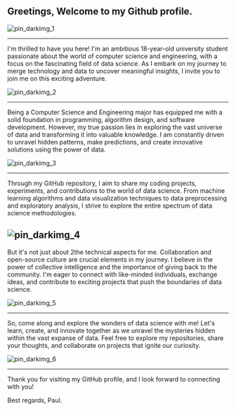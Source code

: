## Greetings, Welcome to my Github profile.
![pin_darkimg_1](https://github.com/Paul1518/Profile/assets/96533175/9471b594-73b6-4acf-8b57-00c3ba9631d7)
***

I'm thrilled to have you here! I'm an ambitious 18-year-old university student passionate about the world of computer science and engineering, with a focus on the fascinating field of data science. As I embark on my journey to merge technology and data to uncover meaningful insights, I invite you to join me on this exciting adventure.

![pin_darkimg_2](https://github.com/Paul1518/Profile/assets/96533175/7790070a-0f1f-47e2-80dd-caec0d7af092)
***

Being a Computer Science and Engineering major has equipped me with a solid foundation in programming, algorithm design, and software development. However, my true passion lies in exploring the vast universe of data and transforming it into valuable knowledge. I am constantly driven to unravel hidden patterns, make predictions, and create innovative solutions using the power of data.

![pin_darkimg_3](https://github.com/Paul1518/Profile/assets/96533175/08473768-a25b-4d8f-ada0-cc3dfe8af854)
***
Through my GitHub repository, I aim to share my coding projects, experiments, and contributions to the world of data science. From machine learning algorithms and data visualization techniques to data preprocessing and exploratory analysis, I strive to explore the entire spectrum of data science methodologies.

![pin_darkimg_4](https://github.com/Paul1518/Profile/assets/96533175/53baeb33-75c9-400b-b554-0c30ec924bb0)
---
But it's not just about 2the technical aspects for me. Collaboration and open-source culture are crucial elements in my journey. I believe in the power of collective intelligence and the importance of giving back to the community. I'm eager to connect with like-minded individuals, exchange ideas, and contribute to exciting projects that push the boundaries of data science.

![pin_darkimg_5](https://github.com/Paul1518/Profile/assets/96533175/71245553-9e5e-469e-931d-dd16123c4dbb)
***
So, come along and explore the wonders of data science with me! Let's learn, create, and innovate together as we unravel the mysteries hidden within the vast expanse of data. Feel free to explore my repositories, share your thoughts, and collaborate on projects that ignite our curiosity.

![pin_darkimg_6](https://github.com/Paul1518/Profile/assets/96533175/535d8efa-af9e-4b78-bcee-81b132147508)
***
Thank you for visiting my GitHub profile, and I look forward to connecting with you!

Best regards,
Paul.




